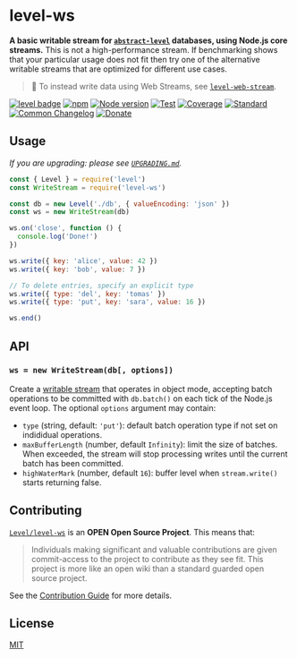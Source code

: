 # level-ws

**A basic writable stream for [`abstract-level`](https://github.com/Level/abstract-level) databases, using Node.js core streams.** This is not a high-performance stream. If benchmarking shows that your particular usage does not fit then try one of the alternative writable streams that are optimized for different use cases.

> :pushpin: To instead write data using Web Streams, see [`level-web-stream`](https://github.com/Level/web-stream).

[![level badge][level-badge]](https://github.com/Level/awesome)
[![npm](https://img.shields.io/npm/v/level-ws.svg)](https://www.npmjs.com/package/level-ws)
[![Node version](https://img.shields.io/node/v/level-ws.svg)](https://www.npmjs.com/package/level-ws)
[![Test](https://img.shields.io/github/workflow/status/Level/level-ws/Test?label=test)](https://github.com/Level/level-ws/actions/workflows/test.yml)
[![Coverage](https://img.shields.io/codecov/c/github/Level/level-ws?label=\&logo=codecov\&logoColor=fff)](https://codecov.io/gh/Level/level-ws)
[![Standard](https://img.shields.io/badge/standard-informational?logo=javascript\&logoColor=fff)](https://standardjs.com)
[![Common Changelog](https://common-changelog.org/badge.svg)](https://common-changelog.org)
[![Donate](https://img.shields.io/badge/donate-orange?logo=open-collective\&logoColor=fff)](https://opencollective.com/level)

## Usage

_If you are upgrading: please see [`UPGRADING.md`](UPGRADING.md)._

```js
const { Level } = require('level')
const WriteStream = require('level-ws')

const db = new Level('./db', { valueEncoding: 'json' })
const ws = new WriteStream(db)

ws.on('close', function () {
  console.log('Done!')
})

ws.write({ key: 'alice', value: 42 })
ws.write({ key: 'bob', value: 7 })

// To delete entries, specify an explicit type
ws.write({ type: 'del', key: 'tomas' })
ws.write({ type: 'put', key: 'sara', value: 16 })

ws.end()
```

## API

### `ws = new WriteStream(db[, options])`

Create a [writable stream](https://nodejs.org/dist/latest-v18.x/docs/api/stream.html#stream_class_stream_writable) that operates in object mode, accepting batch operations to be committed with `db.batch()` on each tick of the Node.js event loop. The optional `options` argument may contain:

- `type` (string, default: `'put'`): default batch operation type if not set on indididual operations.
- `maxBufferLength` (number, default `Infinity`): limit the size of batches. When exceeded, the stream will stop processing writes until the current batch has been committed.
- `highWaterMark` (number, default `16`): buffer level when `stream.write()` starts returning false.

## Contributing

[`Level/level-ws`](https://github.com/Level/level-ws) is an **OPEN Open Source Project**. This means that:

> Individuals making significant and valuable contributions are given commit-access to the project to contribute as they see fit. This project is more like an open wiki than a standard guarded open source project.

See the [Contribution Guide](https://github.com/Level/community/blob/master/CONTRIBUTING.md) for more details.

## License

[MIT](LICENSE)

[level-badge]: https://leveljs.org/img/badge.svg
